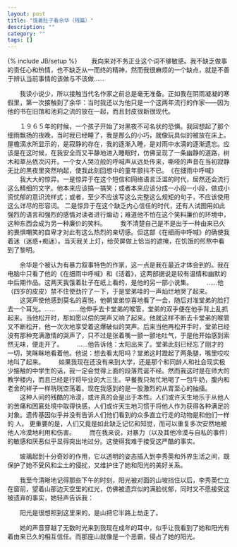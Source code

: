 ```yaml
---
layout: post
title: "饿着肚子看余华（残篇）"
description: ""
category: ""
tags: []
---
```

{% include JB/setup %}
　　我向来对不务正业这个词不够敏感。我不缺乏做事的责任心和热情，也不缺乏从一而终的精神，然而我很麻烦的一个缺点，就是不善于辨认当前事情的该做与不该做……　

　　我读小说少，所以接触当代名作家之前总是毫无准备。正如我在阴雨凝凝的寒假里，第一次接触到了余华：当时我还以为他只是一个这两年流行的作家——因为他的书在旧馆和池莉之流的放在一起，而且封皮很新很现代。


　　１９６５年的时候，一个孩子开始了对黑夜不可名状的恐惧。我回想起了那个细雨飘扬的夜晚，当时我已经睡了，我是那么的小巧，就像玩具似的被放在床上。屋檐滴水所显示的，是寂静的存在，我的逐渐入睡，是对雨中水滴的逐渐遗忘。应该是在这时候，在我安全而又平静地进入睡眠时，仿佛呈现了一条幽静的道路，树木和草丛依次闪开。一个女人哭泣般的呼喊声从远处传来，嘶哑的声音在当初寂静无比的黑夜里突然响起，使我此刻回想中的童年颤抖不已。　《在细雨中呼喊》
　　我大大的惊异。一是惊异于在这个短信和网络语言泛滥的时代，居然还会流行这么精细的文字。他本来应该搞一搞笑；或者本来应该分成一小段一小段，做成小资忧郁的意识流样式；或者，至少不应该写这么完整这么规矩的句子，不应该使用这么详尽的形容词。 二是惊异于在这个缺乏内心信任的时代，还有人试图用如此强烈的语言和强烈的感情对读者进行煽动；难道他不怕在这个笑料廉价的环境中，这种东西会成为另一种廉价的笑料。
　　我不清楚自己是不是出于一种由来已久的畏惧嘲笑的自卑才对此有这么热烈的亲切感。但这部《在细雨中呼喊》的确使我着迷（迷惑+痴迷）。当天我关上灯，给荧屏做上恰当的遮掩，在饥饿的煎熬中看到了黎明。

　　余华是个被认为有暴力叙事特色的作家，这一点是我在最近才体会到的。我在电脑中只看了他的《在细雨中呼喊》和《活着》，这两部据说是较有温情和幽默的中后期作品。这两天我饿着肚子在纸上看的，是他的另一部小说集。
　　……他（四岁的皮皮）禁不住使劲拧了一下，于是堂弟哇的一声灿烂地哭了起来。
　　这哭声使他感到莫名的喜悦，他朝堂弟惊喜地看了一会，随后对准堂弟的脸打去一个耳光。……
　　……他伸手去卡堂弟的喉管，堂弟的双手便在他手背上乱抓起来。当他松开时，那如愿以偿的哭声又响了起来。他就这样不断去卡堂弟的喉管又不断松开，他一次次地享受着这爆破似的哭声。后来当他再松开手时，堂弟已经没有那种充满激情的哭声了，只不过是张着嘴一颤一颤地吐气，于是他开始感到索然无味，便走开了。
　　……他告诉他：太阳出来了。堂弟此刻已经忘了刚才的一切，笑眯眯地看着他。他说：想去看太阳吗？堂弟这时蹬起了两条腿，嘴里哎哎地叫了起来。
　　如果我现在还没有来到大学，还是那个和同龄人和社会现实极少接触的中学生的话，我一定会觉得上面的段落荒诞不经。然而我这时是在师大的教学楼内，而且已经是行将毕业的大三生。早餐我只匆忙地喝了一包牛奶，腹内和老舍的祥子一样咣咣空荡着。现在我感到的是一股激烈的从胃至心的抽搐。
　　这种人间的残酷的冷漠，或许真的会是出于本性。人们或许天生地乐于从他人的苦痛和困窘处境中取得快感，人们或许天生地习惯于将他人作为获得各种满足的对象。遗传基因似乎并没有告诉人们他们看到的众多直立行走的动物是和他们一样的 人。 更重要的是，人们又竟是如此缺乏记忆和知觉，而可以重复多次安然地被他人冷漠地利用和伤害。
　　而在我来说，对暴力（以及其他冷漠与自私的事件）的敏感和厌恶似乎显得突出地过分。这使得我难于接受这严酷的事实。



　　玻璃起到十分奇妙的作用，它以透明的姿态插入到李秀英和外界生活之间，既保护了她不受风和尘土的侵扰，又维护住了她和阳光的美好关系。　

　　我至今清晰地记得那些下午的时刻，阳光被对面的山坡挡住以后，李秀英伫立在窗前，望着山那边天空里的红光，仿佛被遗弃似的满脸忧郁，同时又不愿接受这被遗弃的事实，她轻声告诉我：　

　　阳光是很想照到这里来的，是山把它半路上劫走了。　

　　她的声音穿越了无数时光来到我现在成年的耳中，似乎让我看到了她和阳光有着由来已久的相互信任。而那座山就像是一个恶霸，侵占了她的阳光。　